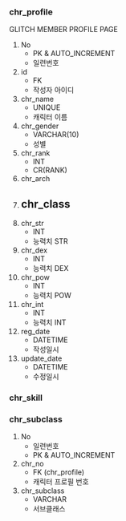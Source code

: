 ### chr_profile
GLITCH MEMBER PROFILE PAGE
1. No
    - PK & AUTO_INCREMENT
    - 일련번호
1. id
    - FK
    - 작성자 아이디
1. chr_name
    - UNIQUE
    - 캐릭터 이름
1. chr_gender
    - VARCHAR(10)
    - 성별
1. chr_rank
    - INT
    - CR(RANK)
1. chr_arch
1. chr_class
    - 
1. chr_str
    - INT
    - 능력치 STR
1. chr_dex
    - INT
    - 능력치 DEX
1. chr_pow
    - INT
    - 능력치 POW
1. chr_int
    - INT
    - 능력치 INT
1. reg_date
    - DATETIME
    - 작성일시
2. update_date
    - DATETIME
    - 수정일시

### chr_skill

### chr_subclass
1. No
    - 일련번호
    - PK & AUTO_INCREMENT
2. chr_no
    - FK (chr_profile)
    - 캐릭터 프로필 번호
3. chr_subclass
    - VARCHAR
    - 서브클래스